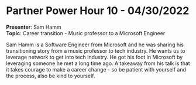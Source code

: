 # Partner Power Hour 10 - 04/30/2022

**Presenter**: Sam Hamm  
**Topic**: Career transition - Music professor to a Microsoft Engineer

Sam Hamm is a Software Engineer from Microsoft and he was sharing his transitioning story from a music professor to tech industry. He wants us to leverage network to get into tech industry. He got his foot in Microsoft by leveraging someone he met a long time ago. A takeaway from his talk is that it takes courage to make a career change - so be patient with yourself and the process, also be kind to yourself.
